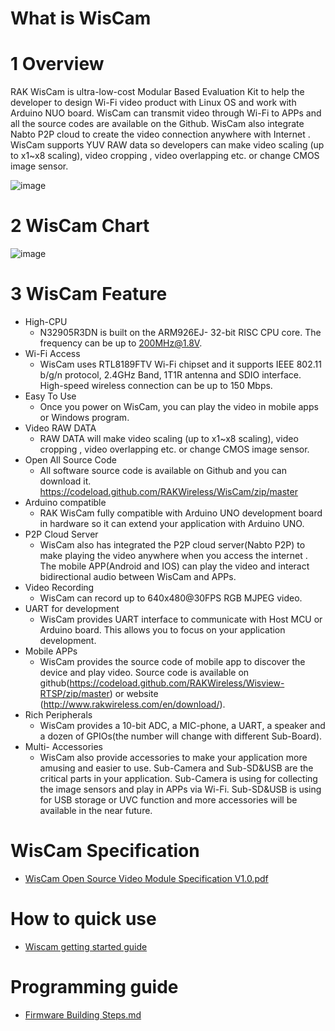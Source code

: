 # What is WisCam
# 1	Overview
RAK WisCam is ultra-low-cost Modular Based Evaluation Kit to help the developer to design Wi-Fi video product with Linux OS and work with Arduino NUO board. WisCam can transmit video through Wi-Fi to APPs and all the source codes are available on the Github. WisCam also integrate Nabto P2P cloud to create the video connection anywhere with Internet .
WisCam supports YUV RAW data so developers can make video scaling (up to x1~x8 scaling), video cropping , video overlapping etc. or change CMOS image sensor.

![image](https://github.com/RAKWireless/WisCam/blob/master/img/wiscam_package.png)

# 2	WisCam Chart
 ![image](https://github.com/RAKWireless/WisCam/blob/master/img/wiscam_diagram.png)
 
# 3	WisCam Feature

- High-CPU
  - N32905R3DN is built on the ARM926EJ- 32-bit RISC CPU core. The frequency can be up to 200MHz@1.8V.
- Wi-Fi Access
  - WisCam uses RTL8189FTV Wi-Fi chipset and it supports IEEE 802.11 b/g/n protocol, 2.4GHz Band, 1T1R antenna and SDIO interface. High-speed wireless connection can be up to 150 Mbps.
- Easy To Use
  - Once you power on WisCam, you can play the video in mobile apps or Windows program.
- Video RAW DATA
  - RAW DATA will make video scaling (up to x1~x8 scaling), video cropping , video overlapping etc. or change CMOS image sensor.
- Open All Source Code
  - All software source code is available on Github and you can download it. https://codeload.github.com/RAKWireless/WisCam/zip/master
- Arduino compatible
  - RAK WisCam fully compatible with Arduino UNO development board in hardware so it can extend your application with Arduino UNO.
- P2P Cloud Server
  - WisCam also has integrated the P2P cloud server(Nabto P2P) to make playing the video anywhere when you access the internet . The mobile APP(Android and IOS) can play the video and interact bidirectional audio between WisCam and APPs.
- Video Recording
  - WisCam can record up to 640x480@30FPS RGB MJPEG video.
- UART for development
  - WisCam provides UART interface to communicate with Host MCU or Arduino board. This allows you to focus on your application development. 
- Mobile APPs
  - WisCam provides the source code of mobile app to discover the device and play video. Source code is available on github(https://codeload.github.com/RAKWireless/Wisview-RTSP/zip/master) or website (http://www.rakwireless.com/en/download/). 
- Rich Peripherals
  - WisCam provides a 10-bit ADC, a MIC-phone, a UART, a speaker and a dozen of GPIOs(the number will change with different Sub-Board).
- Multi- Accessories
  - WisCam also provide accessories to make your application more amusing and easier to use. Sub-Camera and Sub-SD&USB are the critical parts in your application. Sub-Camera is using for collecting the image sensors and play in APPs via Wi-Fi. Sub-SD&USB is using for USB storage or UVC function and more accessories will be available in the near future.
# WisCam Specification   
  - [WisCam Open Source Video Module Specification V1.0.pdf](https://github.com/RAKWireless/WisCam/blob/master/Doc/WisCam%20Open%20Source%20Video%20Module%20Specification%20V1.0.pdf)

# How to quick use   
  - [Wiscam getting started guide](https://github.com/RAKWireless/WisCam/blob/master/Wiscam%20getting%20started%20guide.txt)

# Programming guide   
  - [Firmware Building Steps.md](https://github.com/RAKWireless/WisCam/blob/master/Firmware%20Building%20Steps.md)
